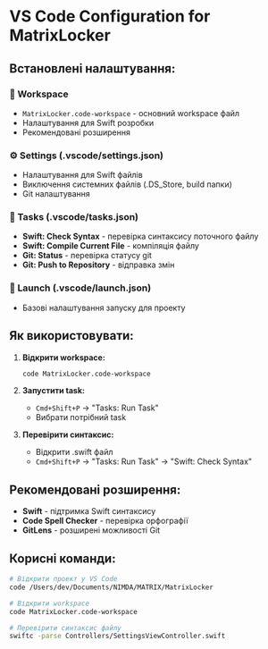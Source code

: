 # VS Code Configuration for MatrixLocker

## Встановлені налаштування:

### 📁 Workspace
- `MatrixLocker.code-workspace` - основний workspace файл
- Налаштування для Swift розробки
- Рекомендовані розширення

### ⚙️ Settings (.vscode/settings.json)
- Налаштування для Swift файлів
- Виключення системних файлів (.DS_Store, build папки)
- Git налаштування

### 🔨 Tasks (.vscode/tasks.json)
- **Swift: Check Syntax** - перевірка синтаксису поточного файлу
- **Swift: Compile Current File** - компіляція файлу
- **Git: Status** - перевірка статусу git
- **Git: Push to Repository** - відправка змін

### 🐛 Launch (.vscode/launch.json)
- Базові налаштування запуску для проекту

## Як використовувати:

1. **Відкрити workspace:**
   ```bash
   code MatrixLocker.code-workspace
   ```

2. **Запустити task:**
   - `Cmd+Shift+P` → "Tasks: Run Task"
   - Вибрати потрібний task

3. **Перевірити синтаксис:**
   - Відкрити .swift файл
   - `Cmd+Shift+P` → "Tasks: Run Task" → "Swift: Check Syntax"

## Рекомендовані розширення:

- **Swift** - підтримка Swift синтаксису
- **Code Spell Checker** - перевірка орфографії
- **GitLens** - розширені можливості Git

## Корисні команди:

```bash
# Відкрити проект у VS Code
code /Users/dev/Documents/NIMDA/MATRIX/MatrixLocker

# Відкрити workspace
code MatrixLocker.code-workspace

# Перевірити синтаксис файлу
swiftc -parse Controllers/SettingsViewController.swift
```
